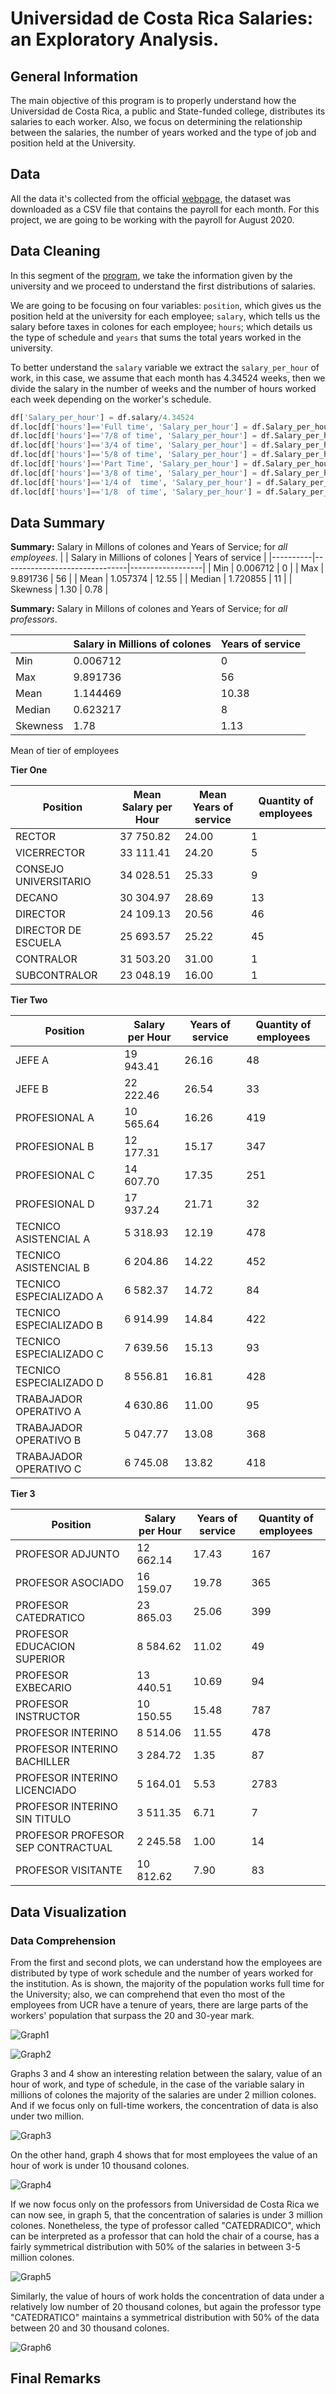 # Universidad de Costa Rica Salaries: an Exploratory Analysis.
## General Information
The main objective of this program is to properly understand how the Universidad de Costa Rica, a public and State-funded college, distributes its salaries to each worker.  Also, we focus on determining the relationship between the salaries, the number of years worked and the type of job and position held at the University. 
## Data
All the data it's collected from the official [webpage](https://transparencia.ucr.ac.cr/), the dataset was downloaded as a CSV file that contains the payroll for each month. For this project, we are going to be working with the payroll for August 2020.

## Data Cleaning
In this segment of the [program](https://github.com/ricardohuapaya/UCR-Salaries-/blob/master/DataClean.py), we take the information given by the university and we proceed to understand the first distributions of salaries. 

We are going to be focusing on four variables: ```position```, which gives us the position held at the university for each employee; ```salary```, which tells us the salary before taxes in colones for each employee; ```hours```; which details us the type of schedule and ```years``` that sums the total years worked in the university.

To better understand the ```salary```  variable we extract the ```salary_per_hour``` of work, in this case, we assume that each month has 4.34524 weeks, then we divide the salary in the number of weeks and the number of hours worked each week depending on the worker's schedule.

``` python
df['Salary_per_hour'] = df.salary/4.34524
df.loc[df['hours']=='Full time', 'Salary_per_hour'] = df.Salary_per_hour/40 
df.loc[df['hours']=='7/8 of time', 'Salary_per_hour'] = df.Salary_per_hour/(40*7/8) 
df.loc[df['hours']=='3/4 of time', 'Salary_per_hour'] = df.Salary_per_hour/(40*6/8)
df.loc[df['hours']=='5/8 of time', 'Salary_per_hour'] = df.Salary_per_hour/(40*5/8) 
df.loc[df['hours']=='Part Time', 'Salary_per_hour'] = df.Salary_per_hour/(40*4/8)
df.loc[df['hours']=='3/8 of time', 'Salary_per_hour'] = df.Salary_per_hour/(40*3/8)
df.loc[df['hours']=='1/4 of  time', 'Salary_per_hour'] = df.Salary_per_hour/(40*2/8)
df.loc[df['hours']=='1/8  of time', 'Salary_per_hour'] = df.Salary_per_hour/(40*1/8)
```

## Data Summary

**Summary:** Salary in Millons of colones and Years of Service; for _all employees_.
|          | Salary in Millions of colones | Years of service |
|----------|-------------------------------|------------------|
| Min      | 0.006712                      | 0                |
| Max      | 9.891736                      | 56               |
| Mean     | 1.057374                      | 12.55            |
| Median   | 1.720855                      | 11               |
| Skewness | 1.30                          | 0.78             |


**Summary:** Salary in Millons of colones and Years of Service; for _all professors_.

|          | Salary in Millions of colones | Years of service |
|----------|-------------------------------|------------------|
| Min      | 0.006712                      | 0                |
| Max      | 9.891736                      | 56               |
| Mean     | 1.144469                       | 10.38            |
| Median   | 0.623217                     | 8               |
| Skewness |  1.78                           | 1.13             |

Mean of tier of employees

**Tier One**

| Position              | Mean Salary per Hour | Mean Years of service | Quantity of employees |
|-----------------------|-----------------|------------------|-----------------------|
| RECTOR                | 37 750.82       | 24.00            | 1                     |
| VICERRECTOR           | 33 111.41       | 24.20            | 5                     |
| CONSEJO UNIVERSITARIO | 34 028.51       | 25.33            | 9                     |
| DECANO                | 30 304.97       | 28.69            | 13                    |
| DIRECTOR              | 24 109.13       | 20.56            | 46                    |
| DIRECTOR DE ESCUELA   | 25 693.57       | 25.22            | 45                    |
| CONTRALOR             | 31 503.20       | 31.00            | 1                     |
| SUBCONTRALOR          | 23 048.19       | 16.00            | 1                     |

**Tier Two**

| Position                | Salary per Hour | Years of service | Quantity of employees |
|-------------------------|-----------------|------------------|-----------------------|
| JEFE A                  | 19 943.41       | 26.16            | 48                    |
| JEFE B                  | 22 222.46       | 26.54            | 33                    |
| PROFESIONAL A           | 10 565.64       | 16.26            | 419                   |
| PROFESIONAL B           | 12 177.31       | 15.17            | 347                   |
| PROFESIONAL C           | 14 607.70        | 17.35            | 251                   |
| PROFESIONAL D           | 17 937.24        | 21.71            | 32                    |
| TECNICO ASISTENCIAL A   | 5 318.93         | 12.19            | 478                   |
| TECNICO ASISTENCIAL B   | 6 204.86         | 14.22            | 452                   |
| TECNICO ESPECIALIZADO A | 6 582.37         | 14.72            | 84                    |
| TECNICO ESPECIALIZADO B | 6 914.99         | 14.84            | 422                   |
| TECNICO ESPECIALIZADO C | 7 639.56         | 15.13            | 93                    |
| TECNICO ESPECIALIZADO D | 8 556.81         | 16.81            | 428                   |
| TRABAJADOR OPERATIVO A  | 4 630.86         | 11.00            | 95                    |
| TRABAJADOR OPERATIVO B  | 5 047.77         | 13.08            | 368                   |
| TRABAJADOR OPERATIVO C  | 6 745.08         | 13.82            | 418                   |

**Tier 3**

| Position                          | Salary per Hour | Years of service | Quantity of employees |
|-----------------------------------|-----------------|------------------|-----------------------|
| PROFESOR ADJUNTO                  | 12 662.14       | 17.43            | 167                   |
| PROFESOR ASOCIADO                 | 16 159.07       | 19.78            | 365                   |
| PROFESOR CATEDRATICO              | 23 865.03       | 25.06            | 399                   |
| PROFESOR EDUCACION SUPERIOR       | 8 584.62        | 11.02            | 49                    |
| PROFESOR EXBECARIO                | 13 440.51       | 10.69            | 94                    |
| PROFESOR INSTRUCTOR               | 10 150.55       | 15.48            | 787                   |
| PROFESOR INTERINO                 | 8 514.06        | 11.55            | 478                   |
| PROFESOR INTERINO BACHILLER       | 3 284.72        | 1.35             | 87                    |
| PROFESOR INTERINO LICENCIADO      | 5 164.01        | 5.53             | 2783                  |
| PROFESOR INTERINO SIN TITULO      | 3 511.35        | 6.71             | 7                     |
| PROFESOR PROFESOR SEP CONTRACTUAL | 2 245.58        | 1.00             | 14                    |
| PROFESOR VISITANTE                | 10 812.62       | 7.90             | 83                    |

## Data Visualization 
### Data Comprehension
From the first and second plots, we can understand how the employees are distributed by type of work schedule and the number of years worked for the institution. As is shown, the majority of the population works full time for the University; also, we can comprehend that even tho most of the employees from UCR have a tenure of years, there are large parts of the workers' population that surpass the 20 and 30-year mark.

![Graph1](https://github.com/ricardohuapaya/UCR-Salaries-/blob/master/Images/graph1.png)

![Graph2](https://github.com/ricardohuapaya/UCR-Salaries-/blob/master/Images/graph2.png)

Graphs 3 and 4 show an interesting relation between the salary, value of an hour of work, and type of schedule, in the case of the variable salary in millions of colones the majority of the salaries are under 2 million colones. And if we focus only on full-time workers, the concentration of data is also under two million.

![Graph3](https://github.com/ricardohuapaya/UCR-Salaries-/blob/master/Images/Figure%202020-10-08%20204128%20(2).png)

On the other hand, graph 4 shows that for most employees the value of an hour of work is under 10 thousand colones.

![Graph4](https://github.com/ricardohuapaya/UCR-Salaries-/blob/master/Images/Figure%202020-10-08%20204128%20(3).png)

If we now focus only on the professors from Universidad de Costa Rica we can now see, in graph 5, that the concentration of salaries is under 3 million colones. Nonetheless, the type of professor called "CATEDRADICO", which can be interpreted as a professor that can hold the chair of a course, has a fairly symmetrical distribution with 50% of the salaries in between 3-5 million colones.

![Graph5](https://github.com/ricardohuapaya/UCR-Salaries-/blob/master/Images/Figure%202020-10-08%20204128%20(6).png)

Similarly, the value of hours of work holds the concentration of data under a relatively low number of 20 thousand colones, but again the professor type "CATEDRATICO" maintains a symmetrical distribution with 50% of the data between 20 and 30 thousand colones.

![Graph6](https://github.com/ricardohuapaya/UCR-Salaries-/blob/master/Images/Figure%202020-10-08%20204128%20(7).png)
## Final Remarks
